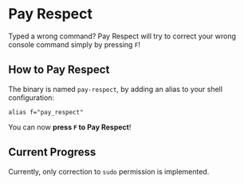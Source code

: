 # Pay Respect

Typed a wrong command? Pay Respect will try to correct your wrong console command simply by pressing `F`!

## How to Pay Respect

The binary is named `pay-respect`, by adding an alias to your shell
configuration:
``` shell
alias f="pay_respect"
```
You can now **press `F` to Pay Respect**!

## Current Progress

Currently, only correction to `sudo` permission is implemented.

